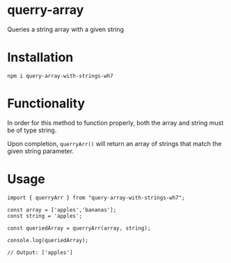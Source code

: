 # querry-array

Queries a string array with a given string

# Installation

```
npm i query-array-with-strings-wh7
```

# Functionality

In order for this method to function properly, both the array and string must be of type string.

Upon completion, `querryArr()` will return an array of strings that match the given string parameter.

# Usage

```
import { querryArr } from "query-array-with-strings-wh7";

const array = ['apples','bananas'];
const string = 'apples';

const queriedArray = querryArr(array, string);

console.log(queriedArray);

// Output: ['apples']
```
